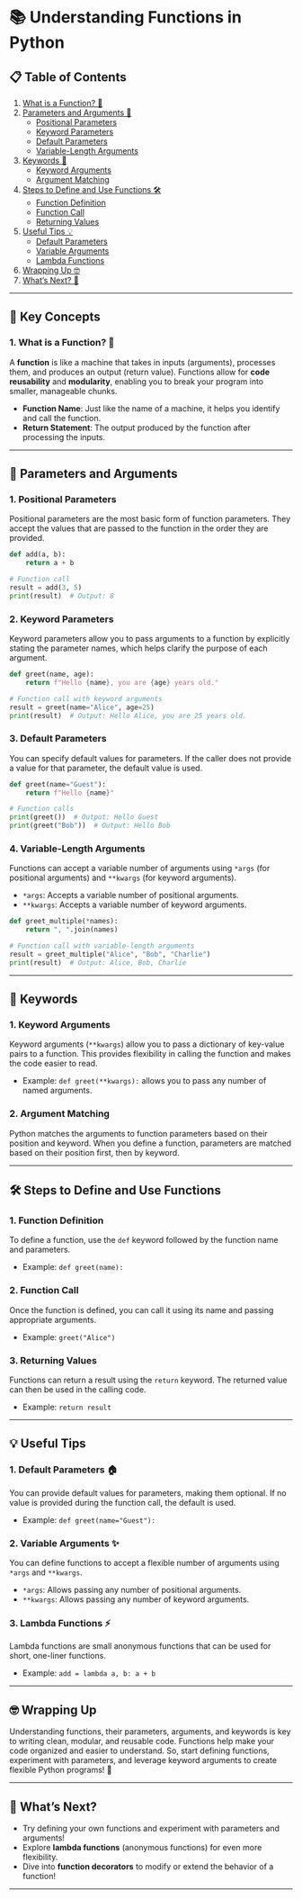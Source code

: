 # 📚 **Understanding Functions in Python**

## 📋 **Table of Contents**
1. [What is a Function? 🤔](#what-is-a-function)
2. [Parameters and Arguments 🧩](#parameters-and-arguments)
   - [Positional Parameters](#positional-parameters)
   - [Keyword Parameters](#keyword-parameters)
   - [Default Parameters](#default-parameters)
   - [Variable-Length Arguments](#variable-length-arguments)
3. [Keywords 📝](#keywords)
   - [Keyword Arguments](#keyword-arguments)
   - [Argument Matching](#argument-matching)
4. [Steps to Define and Use Functions 🛠️](#steps-to-define-and-use-functions)
   - [Function Definition](#function-definition)
   - [Function Call](#function-call)
   - [Returning Values](#returning-values)
5. [Useful Tips 💡](#useful-tips)
   - [Default Parameters](#default-parameters-1)
   - [Variable Arguments](#variable-arguments-1)
   - [Lambda Functions](#lambda-functions)
6. [Wrapping Up 🤓](#wrapping-up)
7. [What’s Next? 🚀](#whats-next)

---

## 🔑 **Key Concepts**

### 1. **What is a Function? 🤔**

A **function** is like a machine that takes in inputs (arguments), processes them, and produces an output (return value). Functions allow for **code reusability** and **modularity**, enabling you to break your program into smaller, manageable chunks.

- **Function Name**: Just like the name of a machine, it helps you identify and call the function.
- **Return Statement**: The output produced by the function after processing the inputs.

---

## 🧩 **Parameters and Arguments**

### 1. **Positional Parameters**

Positional parameters are the most basic form of function parameters. They accept the values that are passed to the function in the order they are provided.

```python
def add(a, b):
    return a + b

# Function call
result = add(3, 5)
print(result)  # Output: 8
```
### 2. **Keyword Parameters**

Keyword parameters allow you to pass arguments to a function by explicitly stating the parameter names, which helps clarify the purpose of each argument.

```python
def greet(name, age):
    return f"Hello {name}, you are {age} years old."

# Function call with keyword arguments
result = greet(name="Alice", age=25)
print(result)  # Output: Hello Alice, you are 25 years old.
```

### 3. **Default Parameters**

You can specify default values for parameters. If the caller does not provide a value for that parameter, the default value is used.

```python
def greet(name="Guest"):
    return f"Hello {name}"

# Function calls
print(greet())  # Output: Hello Guest
print(greet("Bob"))  # Output: Hello Bob
```

### 4. **Variable-Length Arguments**

Functions can accept a variable number of arguments using `*args` (for positional arguments) and `**kwargs` (for keyword arguments).

- `*args`: Accepts a variable number of positional arguments.
- `**kwargs`: Accepts a variable number of keyword arguments.
```python
def greet_multiple(*names):
    return ", ".join(names)

# Function call with variable-length arguments
result = greet_multiple("Alice", "Bob", "Charlie")
print(result)  # Output: Alice, Bob, Charlie
```

---

## 📝 **Keywords**

### 1. **Keyword Arguments**

Keyword arguments (`**kwargs`) allow you to pass a dictionary of key-value pairs to a function. This provides flexibility in calling the function and makes the code easier to read.

- Example: `def greet(**kwargs):` allows you to pass any number of named arguments.

### 2. **Argument Matching**

Python matches the arguments to function parameters based on their position and keyword. When you define a function, parameters are matched based on their position first, then by keyword.

---

## 🛠️ **Steps to Define and Use Functions**

### 1. **Function Definition**

To define a function, use the `def` keyword followed by the function name and parameters.

- Example: `def greet(name):`

### 2. **Function Call**

Once the function is defined, you can call it using its name and passing appropriate arguments.

- Example: `greet("Alice")`

### 3. **Returning Values**

Functions can return a result using the `return` keyword. The returned value can then be used in the calling code.

- Example: `return result`

---

## 💡 **Useful Tips**

### 1. **Default Parameters** 🏠

You can provide default values for parameters, making them optional. If no value is provided during the function call, the default is used.

- Example: `def greet(name="Guest"):`

### 2. **Variable Arguments** ✨

You can define functions to accept a flexible number of arguments using `*args` and `**kwargs`.

- `*args`: Allows passing any number of positional arguments.
- `**kwargs`: Allows passing any number of keyword arguments.

### 3. **Lambda Functions** ⚡

Lambda functions are small anonymous functions that can be used for short, one-liner functions.

- Example: `add = lambda a, b: a + b`

---

## 🤓 **Wrapping Up**

Understanding functions, their parameters, arguments, and keywords is key to writing clean, modular, and reusable code. Functions help make your code organized and easier to understand. So, start defining functions, experiment with parameters, and leverage keyword arguments to create flexible Python programs! 🎉

---

## 🚀 **What’s Next?**

- Try defining your own functions and experiment with parameters and arguments!  
- Explore **lambda functions** (anonymous functions) for even more flexibility.  
- Dive into **function decorators** to modify or extend the behavior of a function!

---
